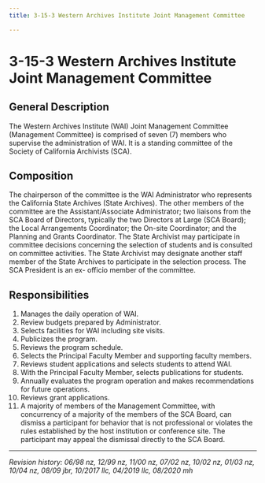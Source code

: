 ```yaml
---
title: 3-15-3 Western Archives Institute Joint Management Committee

---
```


# 3-15-3 Western Archives Institute Joint Management Committee

## General Description

The Western Archives Institute (WAI) Joint Management Committee (Management Committee) is comprised of seven (7) members who supervise the administration of WAI. It is a standing committee of the Society of California Archivists (SCA).

## Composition

The chairperson of the committee is the WAI Administrator who represents the California State Archives (State Archives). The other members of the committee are the Assistant/Associate Administrator; two liaisons from the SCA Board of Directors, typically the two Directors at Large (SCA Board); the Local Arrangements Coordinator; the On-site Coordinator; and the Planning and Grants Coordinator. The State Archivist may participate in committee decisions concerning the selection of students and is consulted on committee activities. The State Archivist may designate another staff member of the State Archives to participate in the selection process. The SCA President is an ex- officio member of the committee.

## Responsibilities

1. Manages the daily operation of WAI.
2. Review budgets prepared by Administrator.
3. Selects facilities for WAI including site visits.
4. Publicizes the program.
5. Reviews the program schedule.
6. Selects the Principal Faculty Member and supporting faculty members.
7. Reviews student applications and selects students to attend WAI.
8. With the Principal Faculty Member, selects publications for students.
9. Annually evaluates the program operation and makes recommendations for future operations.
10.	Reviews grant applications.
11.	A majority of members of the Management Committee, with concurrency of a majority of the members of the SCA Board, can dismiss a participant for behavior that is not professional or violates the rules established by the host institution or conference site. The participant may appeal the dismissal directly to the SCA Board.

***

_Revision history: 06/98 nz, 12/99 nz, 11/00 nz, 07/02 nz, 10/02 nz, 01/03 nz, 10/04 nz, 08/09 jbr, 10/2017 llc, 04/2019 llc, 08/2020 mh_

